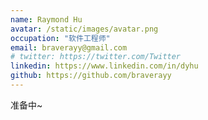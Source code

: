 ```yaml
---
name: Raymond Hu
avatar: /static/images/avatar.png
occupation: "软件工程师"
email: braverayy@gmail.com
# twitter: https://twitter.com/Twitter
linkedin: https://www.linkedin.com/in/dyhu
github: https://github.com/braverayy
---
```


准备中~
